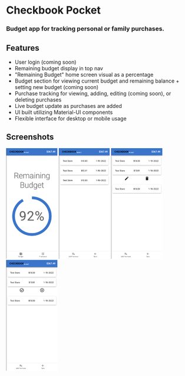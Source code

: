 # Checkbook Pocket

### Budget app for tracking personal or family purchases. 

## Features
- User login (coming soon)
- Remaining budget display in top nav
- "Remaining Budget" home screen visual as a percentage 
- Budget section for viewing current budget and remaining balance + setting new budget (coming soon)
- Purchase tracking for viewing, adding, editing (coming soon), or deleting purchases
- Live budget update as purchases are added
- UI built utilizing Material-UI components
- Flexible interface for desktop or mobile usage

## Screenshots
<img src='src/assets/Home.png' height='300' />
<img src='src/assets/Purchases.png' height='300' />
<img src='src/assets/ItemOptions.png' height='300' />
<img src='src/assets/DeleteConfirm.png' height='300' />